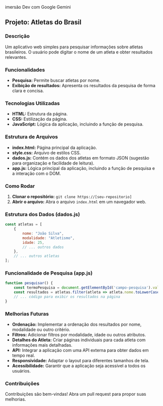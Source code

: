 imersão Dev com Google Gemini
## Projeto: Atletas do Brasil

### Descrição
Um aplicativo web simples para pesquisar informações sobre atletas brasileiros. O usuário pode digitar o nome de um atleta e obter resultados relevantes.

### Funcionalidades
* **Pesquisa:** Permite buscar atletas por nome.
* **Exibição de resultados:** Apresenta os resultados da pesquisa de forma clara e concisa.

### Tecnologias Utilizadas
* **HTML:** Estrutura da página.
* **CSS:** Estilização da página.
* **JavaScript:** Lógica da aplicação, incluindo a função de pesquisa.

### Estrutura de Arquivos
* **index.html:** Página principal da aplicação.
* **style.css:** Arquivo de estilos CSS.
* **dados.js:** Contém os dados dos atletas em formato JSON (sugestão para organização e facilidade de leitura).
* **app.js:** Lógica principal da aplicação, incluindo a função de pesquisa e a interação com o DOM.

### Como Rodar
1. **Clonar o repositório:** `git clone https://[seu-repositorio]`
2. **Abrir o arquivo:** Abra o arquivo `index.html` em um navegador web.

### Estrutura dos Dados (dados.js)
```javascript
const atletas = [
    {
        nome: "João Silva",
        modalidade: "Atletismo",
        idade: 25,
        // ... outros dados
    },
    // ... outros atletas
];
```

### Funcionalidade de Pesquisa (app.js)
```javascript
function pesquisar() {
    const termoPesquisa = document.getElementById('campo-pesquisa').value.toLowerCase();
    const resultados = atletas.filter(atleta => atleta.nome.toLowerCase().includes(termoPesquisa));
    // ... código para exibir os resultados na página
}
```

### Melhorias Futuras
* **Ordenação:** Implementar a ordenação dos resultados por nome, modalidade ou outro critério.
* **Filtros:** Adicionar filtros por modalidade, idade ou outros atributos.
* **Detalhes do Atleta:** Criar páginas individuais para cada atleta com informações mais detalhadas.
* **API:** Integrar a aplicação com uma API externa para obter dados em tempo real.
* **Responsividade:** Adaptar o layout para diferentes tamanhos de tela.
* **Acessibilidade:** Garantir que a aplicação seja acessível a todos os usuários.

### Contribuições
Contribuições são bem-vindas! Abra um pull request para propor suas melhorias.












